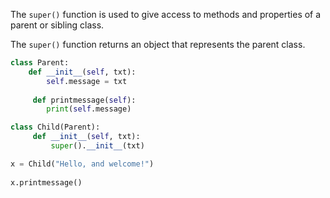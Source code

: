 The `super()` function is used to give access to methods and properties of a parent or sibling class.

The `super()` function returns an object that represents the parent class.

```py
class Parent:  
	def __init__(self, txt):  
		self.message = txt  
  
	 def printmessage(self):
		print(self.message)  

class Child(Parent):  
	 def __init__(self, txt):  
		 super().__init__(txt)  

x = Child("Hello, and welcome!")  
  
x.printmessage()
```